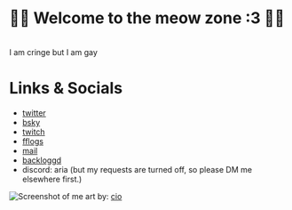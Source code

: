 # <span class="emojify">🏳️‍⚧️</span> Welcome to the meow zone :3 <span class="emojify">🏳️‍⚧️</span>
<br>
I am cringe but I am <span class="rainbow rainbow_text_animated">gay</span> 

# Links & Socials

* [twitter](https://twitter.com/ariawright_)
* [bsky](https://bsky.app/profile/aria.meowzone.gay)
* [twitch](https://www.twitch.tv/ariaserenity)
* [fflogs](https://www.fflogs.com/character/id/19260190)
* [mail](mailto:ariaserenityvt@gmail.com)
* [backloggd](https://www.backloggd.com/u/AriaOfSerenity/)
* discord: aria (but my requests are turned off, so please DM me elsewhere first.)

![Screenshot of me](images/aria-cio.jpg)
art by: [cio](https://twitter.com/ciosuii)
